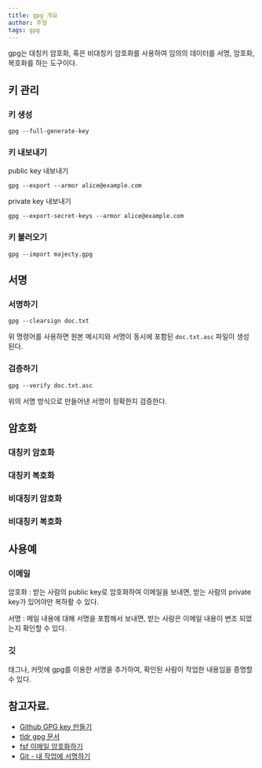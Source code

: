 ```yaml
---
title: gpg 개요
author: 주형
tags: gpg
---
```


gpg는 대칭키 암호화, 혹은 비대칭키 암호화를 사용하여 임의의 데이터를 서명, 암호화, 복호화를 하는 도구이다.

## 키 관리

### 키 생성

`gpg --full-generate-key`

### 키 내보내기

public key 내보내기

`gpg --export --armor alice@example.com`

private key 내보내기

`gpg --export-secret-keys --armor alice@example.com`

### 키 불러오기

`gpg --import majecty.gpg`

## 서명

### 서명하기

`gpg --clearsign doc.txt`

위 명령어를 사용하면 원본 메시지와 서명이 동시에 포함된 `doc.txt.asc` 파일이 생성된다.

### 검층하기

`gpg --verify doc.txt.asc`

위의 서명 방식으로 만들어낸 서명이 정확한지 검증한다.

## 암호화

### 대칭키 암호화

### 대칭키 복호화

### 비대칭키 암호화

### 비대칭키 복호화

## 사용예

### 이메일

암호화 : 받는 사람의 public key로 암호화하여 이메일을 보내면, 받는 사람의 private key가 있어야만 복하활 수 있다.

서명 : 메일 내용에 대해 서명을 포함해서 보내면, 받는 사람은 이메일 내용이 변조 되었는지 확인할 수 있다.

### 깃

태그나, 커밋에 gpg를 이용한 서명을 추가하여, 확인된 사람이 작업한 내용임을 증명할 수 있다.

## 참고자료.

* [Github GPG key 만들기](https://help.github.com/articles/generating-a-new-gpg-key/)
* [tldr gpg 문서](https://github.com/tldr-pages/tldr/blob/master/pages/common/gpg.md)
* [fsf 이메일 암호화하기](https://emailselfdefense.fsf.org/ko/)
* [Git - 내 작업에 서명하기](https://git-scm.com/book/ko/v2/Git-%EB%8F%84%EA%B5%AC-%EB%82%B4-%EC%9E%91%EC%97%85%EC%97%90-%EC%84%9C%EB%AA%85%ED%95%98%EA%B8%B0)

